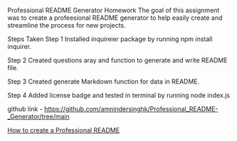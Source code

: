 Professional README Generator Homework
The goal of this assignment was to create a profeesional README generator to help easily create and streamline the process for new projects.

Steps Taken
Step 1
Installed inquireier package by running npm install inquirer.

Step 2
Created questions aray and function to generate and write README file.

Step 3
Created generate Markdown function for data in README.

Step 4
Added license badge and tested in terminal by running node index.js


 github link - https://github.com/amnindersinghk/Professional_README-_Generator/tree/main


[How to create a Professional README](https://coding-boot-camp.github.io/full-stack/github/professional-readme-guide)
